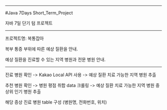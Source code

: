 ----------------------------------------------
#Java 7Days Short_Term_Project

자바 7일 단기 텀 프로젝트

-----------------------------------------------
프로젝트명: 복통잡아

복부 통증 부위에 따른 예상 질환을 안내.

예상 질환을 진료할 수 있는 지역 병원과 전문 병원 안내.

------------------------------------------------
진료 병원 확인 -> Kakao Local API 사용 -> 예상 질환 치료 가능한 지역 병원 추출

추천 병원 확인 -> 병원 평점 취합 data 크롤링 -> 예상 질환 치료 가능한 지역 병원 중 상위 인기 병원 추출

해당 증상 진료 병원 table 구성 (병원명, 전화번호, 위치)
